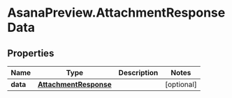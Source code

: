 # AsanaPreview.AttachmentResponseData

## Properties
Name | Type | Description | Notes
------------ | ------------- | ------------- | -------------
**data** | [**AttachmentResponse**](AttachmentResponse.md) |  | [optional] 
